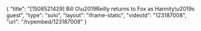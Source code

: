{
    "title": "[1508521429] Bill O\u2019Reilly returns to Fox as Hannity\u2019s guest",
    "type": "solo",
    "layout": "iframe-static",
    "videoId": "123187008",
    "url": "\/tvpembed\/123187008"
}